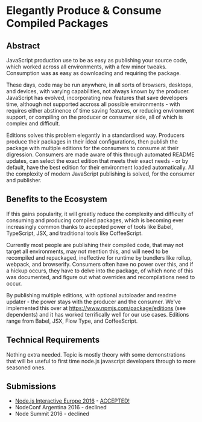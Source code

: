 # Elegantly Produce & Consume Compiled Packages

## Abstract

JavaScript production use to be as easy as publishing your source code, which worked across all environments, with a few minor tweaks. Consumption was as easy as downloading and requiring the package.

These days, code may be run anywhere, in all sorts of browsers, desktops, and devices, with varying capabilities, not always known by the producer. JavaScript has evolved, incorporating new features that save developers time, although not supported accross all possible environments - with requires either abstinence of time saving features, or reducing environment support, or compiling on the producer or consumer side, all of which is complex and difficult.

Editions solves this problem elegantly in a standardised way. Producers produce their packages in their ideal configurations, then publish the package with multiple editions for the consumers to consume at their digression. Consumers are made aware of this through automated README updates, can select the exact edition that meets their exact needs - or by default, have the best edition for their environment loaded automatically. All the complexity of modern JavaScript publishing is solved, for the consumer and publisher.


## Benefits to the Ecosystem

If this gains popularity, it will greatly reduce the complexity and difficulty of consuming and producing compiled packages, which is becoming ever increasingly common thanks to accepted power of tools like Babel, TypeScript, JSX, and traditional tools like CoffeeScript.

Currently most people are publishing their compiled code, that may not target all environments, may not mention this, and will need to be recompiled and repackaged, ineffective for runtime by bundlers like rollup, webpack, and browserify. Consumers often have no power over this, and if a hickup occurs, they have to delve into the package, of which none of this was documented, and figure out what overrides and recompilations need to occur.

By publishing multiple editions, with optional autoloader and readme updater - the power stays with the producer and the consumer. We've implemented this over at https://www.npmjs.com/package/editions (see dependents) and it has worked terrifically well for our use cases. Editions range from Babel, JSX, Flow Type, and CoffeeScript.


## Technical Requirements

Nothing extra needed. Topic is mostly theory with some demonstrations that will be useful to first time node.js javascript developers through to more seasoned ones.


## Submissions

- [Node.js Interactive Europe 2016](http://events.linuxfoundation.org/events/node-interactive-europe) - [ACCEPTED!](https://eventmobi.com/nieu16/agenda/176233/928552)
- NodeConf Argentina 2016 - declined
- Node Summit 2016 - declined